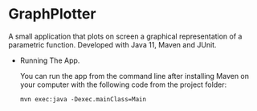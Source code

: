 # GraphPlotter

A small application that plots on screen a graphical representation of a parametric function.
Developed with Java 11, Maven and JUnit.

* Running The App.

   You can run the app from the command line after installing Maven on your computer with the following code
   from the project folder:

   ```
   mvn exec:java -Dexec.mainClass=Main
   ```
   
   
